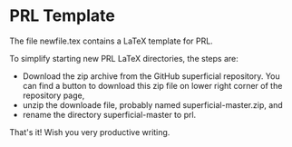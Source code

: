 PRL Template
============

The file newfile.tex contains a LaTeX template for PRL.

To simplify starting new PRL LaTeX directories, the steps are:

- Download the zip archive from the GitHub superficial repository. You can find a button to download this zip file on lower right corner of the repository page,
- unzip the downloade file, probably named superficial-master.zip, and
- rename the directory superficial-master to prl.

That's it! Wish you very productive writing.

